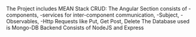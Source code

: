 The Project includes MEAN Stack CRUD:
The Angular Section consists of
-components, 
-services for inter-component communication, 
-Subject,
-Observables, 
-Http Requests like Put, Get Post, Delete
The Database used is Mongo-DB 
Backend Consists of NodeJS and Express
